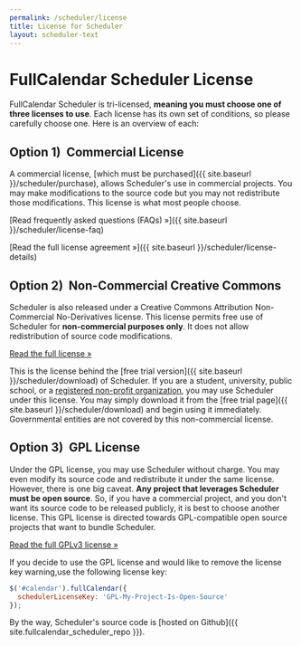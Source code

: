 ```yaml
---
permalink: /scheduler/license
title: License for Scheduler
layout: scheduler-text
---
```


# FullCalendar Scheduler License

FullCalendar Scheduler is tri-licensed, **meaning you must choose one of three licenses to use**. Each license has its own set of conditions, so please carefully choose one. Here is an overview of each:


## Option 1)&nbsp; Commercial License

A commercial license, [which must be purchased]({{ site.baseurl }}/scheduler/purchase), allows Scheduler's use in commercial projects. You may make modifications to the source code but you may not redistribute those modifications. This license is what most people choose.

[Read frequently asked questions (FAQs) &raquo;]({{ site.baseurl }}/scheduler/license-faq)

[Read the full license agreement &raquo;]({{ site.baseurl }}/scheduler/license-details)


## Option 2)&nbsp; Non-Commercial Creative Commons

Scheduler is also released under a Creative Commons Attribution Non-Commercial No-Derivatives license. This license permits free use of Scheduler for **non-commercial purposes only**. It does not allow redistribution of source code modifications.

[Read the full license &raquo;](https://creativecommons.org/licenses/by-nc-nd/4.0/)

This is the license behind the [free trial version]({{ site.baseurl }}/scheduler/download) of Scheduler. If you are a student, university, public school, or a [registered non-profit organization](https://en.wikipedia.org/wiki/Nonprofit_organization), you may use Scheduler under this license. You may simply download it from the [free trial page]({{ site.baseurl }}/scheduler/download) and begin using it immediately. Governmental entities are not covered by this non-commercial license.


## Option 3)&nbsp; GPL License

Under the GPL license, you may use Scheduler without charge. You may even modify its source code and redistribute it under the same license. However, there is one big caveat. **Any project that leverages Scheduler must be open source**. So, if you have a commercial project, and you don't want its source code to be released publicly, it is best to choose another license. This GPL license is directed towards GPL-compatible open source projects that want to bundle Scheduler.

[Read the full GPLv3 license &raquo;](http://www.gnu.org/licenses/gpl-3.0.en.html)

If you decide to use the GPL license and would like to remove the license key warning,use the following license key:

```js
$('#calendar').fullCalendar({
  schedulerLicenseKey: 'GPL-My-Project-Is-Open-Source'
});
```

By the way, Scheduler's source code is [hosted on Github]({{ site.fullcalendar_scheduler_repo }}).

